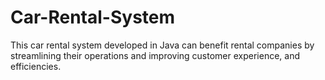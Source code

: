 # Car-Rental-System
This car rental system developed in Java can benefit rental companies by streamlining their operations and improving customer experience, and efficiencies.
